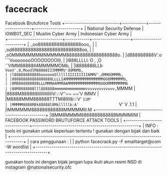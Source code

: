 # facecrack
Facebook Brutuforce Tools 
+---------------------------+------------+-------------------+-----------------------+
| National Security Defense | l0WB0T_SEC | Muslim Cyber Army | Indonesian Cyber Army |        
+---------------------------+------------+-------------------+-----------------------+
|       .,oo8888888888888888ooo,.                                                    |
|    ,od88888888888888888888888888oo,                                                |
| ,o0MMMMMMMMNMMMMM8888888888888888888o.                                             |
|d888888888V'.o   ```VoooooooOOOOOOOOIII,                                            |
|l888LLLLl:  O , ,O    ``VlMM88888IIAMMMMMOMb,                                       |
|l8888888LLb `VooV',O,MoodlM88888IIIMMMMV'ddMOMb,                                    |
|l88888888888booooooOlllllIIIIIIIIIAMMV',dMMOOMMMb,                                  |
|888888888888888888LLLLIAMMMMMMMMMMMMMMMMMOOOMMMMMMb,                                |
|8M8888888888LLLMMMAAMMMAAMMMMMMMMMMMMMMOOOOMMMMMMMMb                                |
|88M8888888lll888888mmmmmmmmmmmmmmvvvvvvvvvvvvv,`MMMM                                |
|8888M888888llllllllllllllV::::V''~~        ~~'V lMMV                                |
|M8888MMM888888TTTMl8lllllb:::V'                `IiM'                                |
|MMMMM8888M8k88888l8Mklllllk:A'                  `V'                          V .1.1 |
|lMMMMMM888888888888MMMMMlll:M +-----------------------------------------------------+
|l8MM8MMMM8888888888888MMMMllM |     FACEBOOK PASSWORD BRUTUFORCE ATTACK TOOLS       |
+------------------------------+-----------------------------------------------------+
| INFO : tools ini gunakan untuk keperluan tertentu ! gunakan dengan bijak dan baik  |
+------------------------------------------------------------------------------------+
| cara penggunaan :                                                                  |
| python facecrack.py -F emailtarget@com -W wordlist                                 |
+------------------------------------------------------------------------------------+





gunakan tools ini dengan bijak
jangan lupa ikuti akun resmi NSD di instagram
@nationalsecurity.ofc
